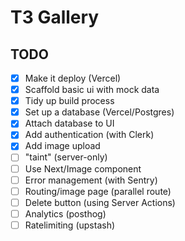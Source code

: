 # T3 Gallery

## TODO

- [x] Make it deploy (Vercel)
- [x] Scaffold basic ui with mock data
- [x] Tidy up build process
- [x] Set up a database (Vercel/Postgres)
- [x] Attach database to UI
- [x] Add authentication (with Clerk)
- [x] Add image upload
- [ ] "taint" (server-only)
- [ ] Use Next/Image component
- [ ] Error management (with Sentry)
- [ ] Routing/image page (parallel route)
- [ ] Delete button (using Server Actions)
- [ ] Analytics (posthog)
- [ ] Ratelimiting (upstash)
